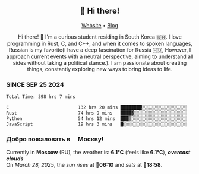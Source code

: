 <h2 align="center">👋 Hi there!</h2>
<p align="center">
  <a href="https://urdekcah.ru">Website</a> •
  <a href="https://urdekcah.blog">Blog</a>
</p>

<p align="center">
  Hi there! 👋 I'm a curious student residing in South Korea 🇰🇷. I love programming in Rust, C, and C++, and when it comes to spoken languages, Russian is my favorite(I have a deep fascination for Russia 🇷🇺, However, I approach current events with a neutral perspective, aiming to understand all sides without taking a political stance.). I am passionate about creating things, constantly exploring new ways to bring ideas to life.
</p>

### SINCE SEP 25 2024
<!--START_SECTION:waka-->
<!--LAST_WAKA_UPDATE:2025-03-27 18:30:32-->
```txt
Total Time: 398 hrs 7 mins

C                          132 hrs 20 mins ████████░░░░░░░░░░░░░░░░░   32.34 %
Rust                       74 hrs 9 mins   ████▓░░░░░░░░░░░░░░░░░░░░   18.12 %
Python                     54 hrs 12 mins  ███▒░░░░░░░░░░░░░░░░░░░░░   13.24 %
JavaScript                 19 hrs 3 mins   █░░░░░░░░░░░░░░░░░░░░░░░░   04.66 %
```
<!--END_SECTION:waka-->

<h3>Добро пожаловать в <img src="https://cdn-icons-png.flaticon.com/512/197/197408.png" width="13"/> Москву!</h3>

<!--START_SECTION:weather:moscow-->
<!--LAST_WEATHER_UPDATE:2025-03-28 06:31:23-->
Currently in **Moscow** (RU), the weather is: **6.1°C** (feels like **6.1°C**), ***overcast clouds***<br/>
On *March 28, 2025*, the *sun rises* at 🌅**06:10** and *sets* at 🌇**18:58**.
<!--END_SECTION:weather-->
